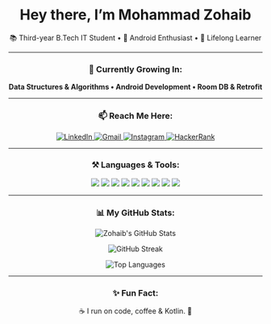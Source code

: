 <h1 align="center"> Hey there, I’m Mohammad Zohaib </h1>

<p align="center">
  📚 Third-year B.Tech IT Student • 📱 Android Enthusiast • 🚀 Lifelong Learner
</p>

---

<h3 align="center">🌱 Currently Growing In:</h3>

<p align="center">
  <b>Data Structures & Algorithms • Android Development • Room DB & Retrofit</b>
</p>

---

<h3 align="center">📫 Reach Me Here:</h3>

<p align="center">
  <a href="https://www.linkedin.com/in/mohammad-zohaib-279794204/" target="_blank">
    <img src="https://img.shields.io/badge/LinkedIn-0077B5?style=for-the-badge&logo=linkedin&logoColor=white" alt="LinkedIn"/>
  </a>
  <a href="mailto:zohaib.tm2@gmail.com">
    <img src="https://img.shields.io/badge/Gmail-D14836?style=for-the-badge&logo=gmail&logoColor=white" alt="Gmail"/>
  </a>
  <a href="https://instagram.com/mzohaib_22" target="_blank">
    <img src="https://img.shields.io/badge/Instagram-E4405F?style=for-the-badge&logo=instagram&logoColor=white" alt="Instagram"/>
  </a>
  <a href="https://www.hackerrank.com/@mohdzohaib326" target="_blank">
    <img src="https://img.shields.io/badge/HackerRank-2EC866?style=for-the-badge&logo=hackerrank&logoColor=white" alt="HackerRank"/>
  </a>
</p>

---

<h3 align="center">⚒️ Languages & Tools:</h3>

<p align="center">
  <img src="https://img.shields.io/badge/Java-007396?style=for-the-badge&logo=java&logoColor=white"/>
  <img src="https://img.shields.io/badge/Kotlin-7F52FF?style=for-the-badge&logo=kotlin&logoColor=white"/>
  <img src="https://img.shields.io/badge/Android-3DDC84?style=for-the-badge&logo=android&logoColor=white"/>
  <img src="https://img.shields.io/badge/Firebase-FFCA28?style=for-the-badge&logo=firebase&logoColor=black"/>
  <img src="https://img.shields.io/badge/Room-4285F4?style=for-the-badge&logo=google&logoColor=white"/>
  <img src="https://img.shields.io/badge/Retrofit-FF5722?style=for-the-badge&logo=android&logoColor=white"/>
  <img src="https://img.shields.io/badge/SQLite-003B57?style=for-the-badge&logo=sqlite&logoColor=white"/>
  <img src="https://img.shields.io/badge/C-00599C?style=for-the-badge&logo=c&logoColor=white"/>
  <img src="https://img.shields.io/badge/Python-3776AB?style=for-the-badge&logo=python&logoColor=white"/>
</p>

---

<h3 align="center">📊 My GitHub Stats:</h3>

<p align="center">
  <img src="https://github-readme-stats.vercel.app/api?username=mzohaib&show_icons=true&theme=github_dark&hide_border=true&count_private=true&include_all_commits=true" alt="Zohaib's GitHub Stats"/>
</p>

<p align="center">
  <img src="https://streak-stats.demolab.com?user=mzohaib&theme=github-dark&hide_border=true&date_format=M%20j%5B%2C%20Y%5D" alt="GitHub Streak"/>
</p>

<p align="center">
  <img src="https://github-readme-stats.vercel.app/api/top-langs/?username=mzohaib&layout=compact&theme=github_dark&hide_border=true&langs_count=8&custom_title=Most%20Used%20Languages&hide=html,css,scss,js" alt="Top Languages"/>
</p>

---

<h3 align="center">✨ Fun Fact:</h3>

<p align="center">
  ☕ I run on code, coffee & Kotlin. 📱
</p>
